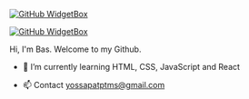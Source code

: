 [![GitHub WidgetBox](https://github-widgetbox.vercel.app/api/profile?username=BasYSP&data=followers,repositories,stars,commits)](https://github.com/Jurredr/github-widgetbox)

[![GitHub WidgetBox](https://github-widgetbox.vercel.app/api/skills?languages=html,css,js,react&includeNames=true)](https://github.com/Jurredr/github-widgetbox)

Hi, I'm Bas. Welcome to my Github.


- 🌱 I’m currently learning HTML, CSS, JavaScript and React

- 📫 Contact yossapatptms@gmail.com


